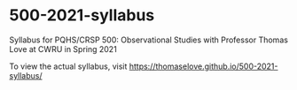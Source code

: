 # 500-2021-syllabus

Syllabus for PQHS/CRSP 500: Observational Studies with Professor Thomas Love at CWRU in Spring 2021

To view the actual syllabus, visit https://thomaselove.github.io/500-2021-syllabus/
